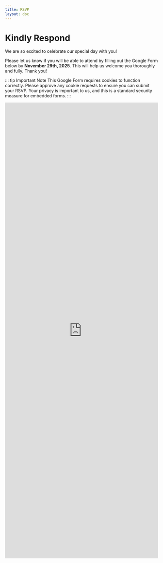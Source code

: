 ```yaml
---
title: RSVP
layout: doc
---
```


# Kindly Respond

We are so excited to celebrate our special day with you!

Please let us know if you will be able to attend by filling out the Google Form below by **November 29th, 2025**. This will help us welcome you thoroughly and fully. Thank you!

::: tip Important Note
This Google Form requires cookies to function correctly. Please approve any cookie requests to ensure you can submit your RSVP. Your privacy is important to us, and this is a standard security measure for embedded forms.
:::

<iframe src="https://docs.google.com/forms/d/e/1FAIpQLSc_ClCpEs5ybKZjQmJ8qLgbppD_9QCslDQXcabpEeNPAqxuAA/viewform?embedded=true" width="100%" height="1505" frameborder="0" marginheight="0" marginwidth="0">Loading…</iframe>
